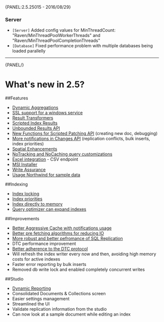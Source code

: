 ﻿{PANEL:2.5.25015 - 2016/08/29}

### Server

- `[Server]` Added config values for MinThreadCount: "Raven/MinThreadPoolWorkerThreads" and "Raven/MinThreadPoolCompletionThreads"
- `[Database]` Fixed performance problem with multiple databases being loaded parallelly

<hr />

{PANEL/}


# What's new in 2.5?

##Features

* [Dynamic Aggregations](../client-api/querying/dynamic-aggregation)
* [SSL support for a windows service](../server/deployment/enabling-ssl)
* [Result Transformers](../client-api/querying/results-transformation/result-transformers)
* [Scripted Index Results](../server/extending/bundles/scripted-index-results)
* [Unbounded Results API](../client-api/advanced/unbounded-results)
* [New Functions for Scripted Patching API](../client-api/partial-document-updates#performing-complex-updates) (creating new doc, debugging)
* [More notifications in Changes API](../client-api/changes-api) (replication conflicts, bulk inserts, index priorities)
* [Spatial Enhancements](../client-api/querying/static-indexes/spatial-search)
* [NoTracking and NoCaching query customizations](../client-api/querying/query-customizations)
* [Excel integration](../http-api/excel-integration) - CSV endpoint
* [MSI Installer](../server/deployment/installer)
* [Write Assurance](../server/scaling-out/replication/write-assurance)
* [Usage Northwind for sample data](http://ayende.com/blog/162338/ravendb-sample-data-hello-northwind)

##Indexing

* [Index locking](../server/administration/index-administration#index-locking)
* [Index priorities](../server/administration/index-administration#index-prioritization)
* [Index directly to memory](http://ayende.com/blog/161282/robs-sprint-faster-index-creation)
* [Query optimizer can expand indexes](http://ayende.com/blog/161283/robs-sprint-query-optimizer-jumped-a-grade)

##Improvements

* [Better Aggressive Cache with notifications usage](../client-api/advanced/aggressive-caching)
* [Better pre fetching algorithms for reducing IO](http://ayende.com/blog/160291/ravendb-indexing-optimizations-step-iii-skipping-the-disk-altogether)
* [More robust and better pefromance of SQL Replication](../server/extending/bundler/sql-replication)
* DTC performance improvement
* [Better adherence to the DTC protocol](../client-api/advanced/transaction-support)
* Will refresh the index writer every now and then, avoiding high memory costs for active indexes
* Faster error reporting by bulk inserts
* Removed db write lock and enabled completely concurrent writes

##Studio

* [Dynamic Reporting](../studio/dynamic-reporting)
* Consolidated Documents & Collections screen
* Easier settings management
* Streamlined the UI
* Validate replication information from the studio
* Can now look at a sample document while editing an index